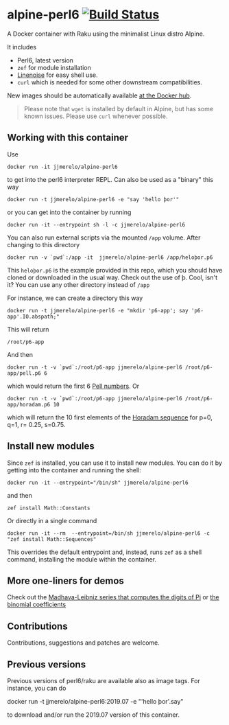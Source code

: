 # alpine-perl6 [![Build Status](https://travis-ci.org/JJ/alpine-perl6.svg?branch=master)](https://travis-ci.org/JJ/alpine-perl6)

A Docker container with Raku using the minimalist Linux distro Alpine.

It includes

* Perl6, latest version
* `zef` for module installation
* [Linenoise](https://github.com/hoelzro/p6-linenoise) for easy shell use.
* `curl` which is needed for some other downstream compatibilities.

New images should be automatically available [at the Docker hub](https://hub.docker.com/r/jjmerelo/alpine-perl6/).

> Please note that `wget` is installed by default in Alpine, but has some known issues. Please use `curl` whenever possible.

## Working with this container

Use

	docker run -it jjmerelo/alpine-perl6


to get into the perl6 interpreter REPL. Can also be used as a "binary" this way

	docker run -t jjmerelo/alpine-perl6 -e "say 'hello þor'"
	

or you can get into the container by running

	docker run -it --entrypoint sh -l -c jjmerelo/alpine-perl6
	

You can also run external scripts via the mounted `/app` volume. After changing to this directory

	docker run -v `pwd`:/app -it  jjmerelo/alpine-perl6 /app/heloþor.p6
	

This `heloþor.p6` is the example provided in this repo, which you should have cloned or downloaded in the usual way. Check out the use of þ. Cool, isn't it? You can use any other directory instead of `/app`

For instance, we can create a directory this way

	docker run -t jjmerelo/alpine-perl6 -e "mkdir 'p6-app'; say 'p6-app'.IO.abspath;"
	

This will return
	
	/root/p6-app


And then

	docker run -t -v `pwd`:/root/p6-app jjmerelo/alpine-perl6 /root/p6-app/pell.p6 6


which would return the first 6 [Pell numbers](https://en.wikipedia.org/wiki/Pell_number). Or

	docker run -t -v `pwd`:/root/p6-app jjmerelo/alpine-perl6 /root/p6-app/horadam.p6 10


which will return the 10 first elements of the [Horadam sequence](http://mathworld.wolfram.com/HoradamSequence.html) for p=0, q=1, r= 0.25, s=0.75.

## Install new modules

Since `zef` is installed, you can use it to install new modules. You can do it by getting into the container and running the shell:

	docker run -it --entrypoint="/bin/sh" jjmerelo/alpine-perl6


and then

	zef install Math::Constants
	

Or directly in a single command

	docker run -it --rm  --entrypoint=/bin/sh jjmerelo/alpine-perl6 -c "zef install Math::Sequences"


This overrides the default entrypoint and, instead, runs `zef` as a shell command, installing the module within the container.

## More one-liners for demos

Check out the [Madhava-Leibniz series that computes the digits of Pi](https://gist.github.com/JJ/eb09eefe5f2bd8ae7d0ea332378a51b9) or [the binomial coefficients](https://gist.github.com/JJ/a8634b671e78eda37dc513c6dec68294)

## Contributions

Contributions, suggestions and patches are welcome.

## Previous versions

Previous versions of perl6/raku are available also as image tags. For instance, you can do

   docker run -t jjmerelo/alpine-perl6:2019.07 -e "'hello þor'.say"
   
to download and/or run the 2019.07 version of this container.
